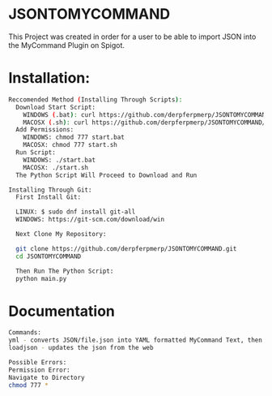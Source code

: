 # JSONTOMYCOMMAND
This Project was created in order for a user to be able to import JSON into the MyCommand Plugin on Spigot.

# Installation:
```bash
Reccomended Method (Installing Through Scripts):
  Download Start Script:
    WINDOWS (.bat): curl https://github.com/derpferpmerp/JSONTOMYCOMMAND/releases/download/v0.0.1/start.bat -O
    MACOSX (.sh): curl https://github.com/derpferpmerp/JSONTOMYCOMMAND/releases/download/v0.0.1/start.sh -O
  Add Permissions:
    WINDOWS: chmod 777 start.bat
    MACOSX: chmod 777 start.sh
  Run Script:
    WINDOWS: ./start.bat
    MACOSX: ./start.sh
  The Python Script Will Proceed to Download and Run

Installing Through Git:
  First Install Git:

  LINUX: $ sudo dnf install git-all 
  WINDOWS: https://git-scm.com/download/win

  Next Clone My Repository:

  git clone https://github.com/derpferpmerp/JSONTOMYCOMMAND.git
  cd JSONTOMYCOMMAND

  Then Run The Python Script:
  python main.py
```
# Documentation
```bash
Commands:
yml - converts JSON/file.json into YAML formatted MyCommand Text, then prints it
loadjson - updates the json from the web

Possible Errors:
Permission Error: 
Navigate to Directory
chmod 777 *
